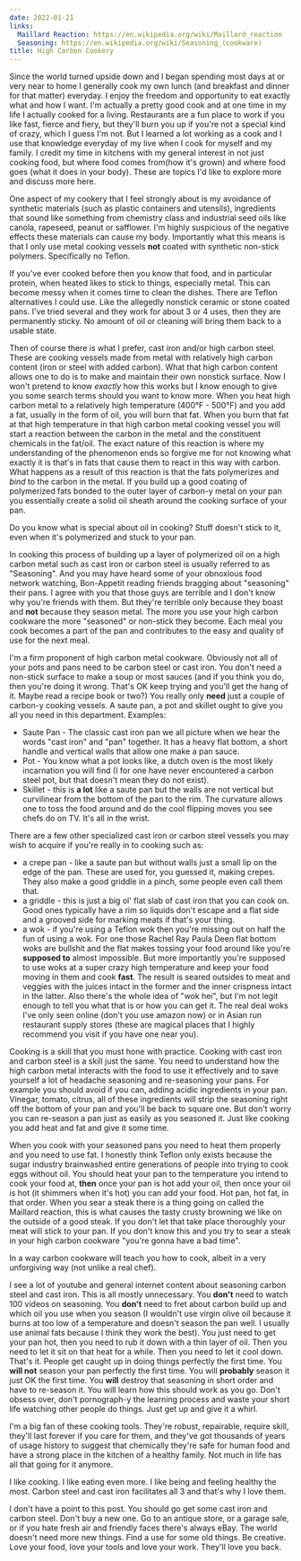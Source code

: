 ```yaml
---
date: 2022-01-21
links:
  Maillard Reaction: https://en.wikipedia.org/wiki/Maillard_reaction
  Seasoning: https://en.wikipedia.org/wiki/Seasoning_(cookware)
title: High Carbon Cookery
---
```




Since the world turned upside down and I began spending most days at or very near to home I generally cook my own lunch (and breakfast and dinner for that matter) everyday.
I enjoy the freedom and opportunity to eat exactly what and how I want. I'm actually a pretty good cook and at one time in my life I actually cooked for a living. Restaurants are a fun place to work
if you like fast, fierce and fiery, but they'll burn you up if you're not a special kind of crazy, which I guess I'm not. But I learned a lot working as a cook and I use that knowledge everyday of my live
when I cook for myself and my family. I credit my time in kitchens with my general interest in not just cooking food, but where food comes from(how it's grown) and where food goes (what it does in your body). These are topics
I'd like to explore more and discuss more here.

One aspect of my cookery that I feel strongly about is my avoidance of synthetic materials (such as plastic containers and utensils), ingredients that sound like something from chemistry class and industrial seed oils like canola,
rapeseed, peanut or safflower. I'm highly suspicious of the negative effects these materials can cause my body.
Importantly what this means is that I only use metal cooking vessels **not** coated with synthetic non-stick polymers. Specifically no Teflon.

If you've ever cooked before then you know that food, and in particular protein, when heated likes to stick to things, especially metal. This can become messy when it comes time to clean the dishes.
There are Teflon alternatives I could use. Like the allegedly nonstick ceramic or stone coated pans. I've tried several and they work for about 3 or 4 uses, then they are permanently sticky. No amount of oil or cleaning will bring them
back to a usable state.

Then of course there is what I prefer, cast iron and/or high carbon steel. These are cooking vessels made from metal with relatively high carbon content (iron or steel with added carbon).
What that high carbon content allows one to do is to make and maintain their own
nonstick surface. Now I won't pretend to know *exactly* how this works but I know enough to give you some search terms should you want to know more.
When you heat high carbon metal to a relatively high temperature (400&deg;F - 500&deg;F) and you add a fat, usually in the form of oil, you will burn that fat. When you burn that fat
at that high temperature in that high carbon metal cooking vessel you will start a reaction between the carbon in the metal and the constituent chemicals in the fat/oil.
The exact nature of this reaction is where my understanding of the phenomenon ends so forgive me for not knowing what exactly it is that's in fats that cause them to react in this way with carbon.
What happens as a result of this reaction is that the fats polymerizes and *bind* to the carbon in the metal.
If you build up a good coating of polymerized fats bonded to the outer layer of carbon-y metal on your pan you essentially create a solid oil sheath around the cooking surface of your pan.

Do you know what is special about oil in cooking? Stuff doesn't stick to it, even when it's polymerized and stuck to your pan.

In cooking this process of building up a layer of polymerized oil on a high carbon metal such as cast iron or carbon steel is usually referred to as "Seasoning". And you may have heard some of your obnoxious
food network watching, Bon-Appetit reading friends bragging about "seasoning" their pans. I agree with you that those guys are terrible and I don't know why you're friends with them.
But they're terrible only because they boast and **not** because they season metal.
The more you use your high carbon cookware the more "seasoned" or non-stick they become. Each meal you cook becomes a part of the pan and contributes to the easy and quality of use for the next meal.

I'm a firm proponent of high carbon metal cookware. Obviously not all of your pots and pans need to be carbon steel or cast iron. You don't need a non-stick surface to make a soup or most sauces
(and if you think you do, then you're doing it wrong. That's OK keep trying and you'll get the hang of it. Maybe read a recipe book or two?)
You really only **need** just a couple of carbon-y cooking vessels. A saute pan, a pot and skillet ought to give you all you need in this department.
Examples:

  * Saute Pan - The classic cast iron pan we all picture when we hear the words "cast iron" and "pan" together. It has a heavy flat bottom, a short handle and vertical walls that allow one make a pan sauce.
  * Pot - You know what a pot looks like, a dutch oven is the most likely incarnation you will find (I for one have never encountered a carbon steel pot, but that doesn't mean they do not exist).
  * Skillet - this is **a lot** like a saute pan but the walls are not vertical but curvilinear from the bottom of the pan to the rim. The curvature allows one to toss the food around and do the cool 
flipping moves you see chefs do on TV. It's all in the wrist.

There are a few other specialized cast iron or carbon steel vessels you may wish to acquire if you're really in to cooking such as:

  * a crepe pan - like a saute pan but without walls just a small lip on the edge of the pan. These are used for, you guessed it, making crepes. They also make a good griddle in a pinch, some people even call them that.
  * a griddle - this is just a big ol' flat slab of cast iron that you can cook on. Good ones typically have a rim so liquids don't escape and a flat side and a grooved side for marking meats if that's your thing.
  * a wok - if you're using a Teflon wok then you're missing out on half the fun of using a wok. For one those Rachel Ray Paula Deen flat bottom woks are bullshit and the flat makes tossing your food around like you're **supposed to**
almost impossible. But more importantly you're supposed to use woks at a super crazy high temperature and keep your food moving in them and cook **fast**.
The result is seared outsides to meat and veggies with the juices intact in the former and the inner crispness intact in the latter.
Also there's the whole idea of "wok hei", but I'm not legit enough to tell you what that is or how you can get it.
The real deal woks I've only seen online (don't you use amazon now) or in Asian run restaurant supply stores (these are magical places that I highly recommend you visit if you have one near you).

Cooking is a skill that you must hone with practice. Cooking with cast iron and carbon steel is a skill just the same.
You need to understand how the high carbon metal interacts with the food to use it effectively and to save yourself a lot of headache seasoning and re-seasoning your pans.
For example you should avoid if you can, adding acidic ingredients in your pan. Vinegar, tomato, citrus, all of these ingredients will strip the seasoning right off the bottom of your pan and you'll be back to square one.
But don't worry you can re-season a pan just as easily as you seasoned it. Just like cooking you add heat and fat and give it some time.

When you cook with your seasoned pans you need to heat them properly and you need to use fat. I honestly think Teflon only exists because the sugar industry brainwashed entire generations of people into trying to cook eggs without
oil.
You should heat your pan to the temperature you intend to cook your food at, **then** once your pan is hot add your oil, then once your oil is hot (it shimmers when it's hot) you can add your food. Hot pan, hot fat, in that order.
When you sear a steak there is a thing going on called the Maillard reaction, this is what causes the tasty crusty browning we like on the outside of a good steak. If you don't let that take place thoroughly your meat will stick to
your pan. If you don't know this and you try to sear a steak in your high carbon cookware "you're gonna have a bad time".

In a way carbon cookware will teach you how to cook, albeit in a very unforgiving way (not unlike a real chef).

I see a lot of youtube and general internet content about seasoning carbon steel and cast iron. This is all mostly unnecessary. You **don't** need to watch 100 videos on seasoning. You **don't** need to fret about carbon build up
and which oil you use when you season (I wouldn't use virgin olive oil because it burns at too low of a temperature and doesn't season the pan well. I usually use animal fats because I think they work the best).
You just need to get your pan hot, then you need to rub it down with a thin layer of oil. Then you need to let it sit on that heat for a while. Then you need to let it cool down. That's it.
People  get caught up in doing things perfectly the first time. You **will not** season your pan perfectly the first time. You will **probably** season it just OK the first time.
You **will** destroy that seasoning in short order and have to re-season it.
You will learn how this should work as you go. Don't obsess over, don't pornograph-y the learning process and waste your short life watching other people do things. Just get up and give it a whirl.

I'm a big fan of these cooking tools. They're robust, repairable, require skill, they'll last forever if you care for them, and they've got thousands of years of usage history to suggest that chemically they're safe for
human food and have a strong place in the kitchen of a healthy family. Not much in life has all that going for it anymore.

I like cooking. I like eating even more. I like being and feeling healthy the most. Carbon steel and cast iron facilitates all 3 and that's why I love them.

I don't have a point to this post. You should go get some cast iron and carbon steel. Don't buy a new one. Go to an antique store, or a garage sale, or if you hate fresh air and friendly faces there's always eBay.
The world doesn't need more new things. Find a use for some old things. Be creative. Love your food, love your tools and love your work. They'll love you back.

